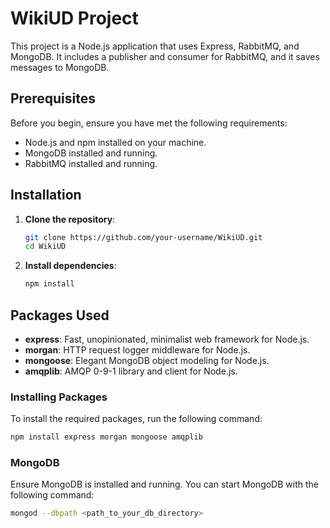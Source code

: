 # WikiUD Project

This project is a Node.js application that uses Express, RabbitMQ, and MongoDB. It includes a publisher and consumer for RabbitMQ, and it saves messages to MongoDB.

## Prerequisites

Before you begin, ensure you have met the following requirements:

- Node.js and npm installed on your machine.
- MongoDB installed and running.
- RabbitMQ installed and running.

## Installation

1. **Clone the repository**:

    ```sh
    git clone https://github.com/your-username/WikiUD.git
    cd WikiUD
    ```

2. **Install dependencies**:

    ```sh
    npm install
    ```

## Packages Used

- **express**: Fast, unopinionated, minimalist web framework for Node.js.
- **morgan**: HTTP request logger middleware for Node.js.
- **mongoose**: Elegant MongoDB object modeling for Node.js.
- **amqplib**: AMQP 0-9-1 library and client for Node.js.

### Installing Packages

To install the required packages, run the following command:

```sh
npm install express morgan mongoose amqplib
```
### MongoDB

Ensure MongoDB is installed and running. You can start MongoDB with the following command:

```sh
mongod --dbpath <path_to_your_db_directory>
```